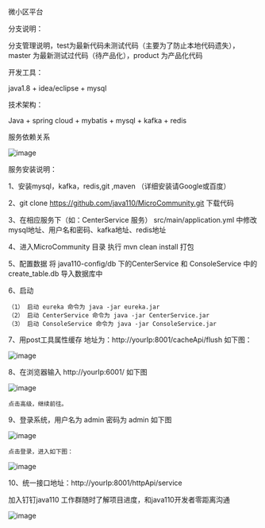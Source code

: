 微小区平台

分支说明：

分支管理说明，test为最新代码未测试代码（主要为了防止本地代码遗失），master 为最新测试过代码（待产品化），product 为产品化代码

开发工具：

java1.8 + idea/eclipse + mysql 

技术架构：

Java + spring cloud + mybatis + mysql + kafka + redis



服务依赖关系

![image](https://github.com/java110/MicroCommunity/blob/master/dependencies.png)


服务安装说明：

1、安装mysql，kafka，redis,git ,maven （详细安装请Google或百度）

2、git clone https://github.com/java110/MicroCommunity.git 下载代码

3、在相应服务下（如：CenterService 服务） src/main/application.yml 中修改mysql地址、用户名和密码、kafka地址、redis地址 

4、进入MicroCommunity 目录 执行 mvn clean install 打包

5、配置数据
    将 java110-config/db 下的CenterService 和 ConsoleService 中的create_table.db 导入数据库中
    

6、启动

    （1） 启动 eureka 命令为 java -jar eureka.jar
    （2） 启动 CenterService 命令为 java -jar CenterService.jar
    （3） 启动 ConsoleService 命令为 java -jar ConsoleService.jar

7、用post工具属性缓存 地址为：http://yourIp:8001/cacheApi/flush 如下图：

![image](https://github.com/java110/MicroCommunity/blob/master/dependencies.png)



8、在浏览器输入 http://yourIp:6001/ 如下图

![image](https://github.com/java110/MicroCommunity/blob/master/ConsoleService/doc/img/20180507230124.jpg)

    点击高级，继续前往。

9、登录系统，用户名为 admin 密码为 admin  如下图

![image](https://github.com/java110/MicroCommunity/blob/master/ConsoleService/doc/img/20180507230330.jpg)

    点击登录，进入如下图：
    
  ![image](https://github.com/java110/MicroCommunity/blob/master/ConsoleService/doc/img/20180507231045.jpg)


10、统一接口地址：http://yourIp:8001/httpApi/service

加入钉钉java110 工作群随时了解项目进度，和java110开发者零距离沟通

![image](https://github.com/java110/MicroCommunity/blob/master/ConsoleService/doc/img/20180507231201.jpg)


